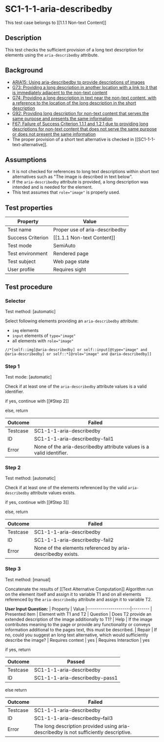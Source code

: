 
# SC1-1-1-aria-describedby 

This test case belongs to [[1.1.1 Non-text Content]]


## Description
This test checks the sufficient provision of a long text description for elements using the `aria-describedby` attribute.


## Background
- [ARIA15: Using aria-describedby to provide descriptions of images](http://www.w3.org/TR/2014/NOTE-WCAG20-TECHS-20140916/ARIA15)
- [G73: Providing a long description in another location with a link to it that is immediately adjacent to the non-text content](http://www.w3.org/TR/2014/NOTE-WCAG20-TECHS-20140916/G73)
- [G74: Providing a long description in text near the non-text content, with a reference to the location of the long description in the short description](http://www.w3.org/TR/2014/NOTE-WCAG20-TECHS-20140916/G74)
- [G92: Providing long description for non-text content that serves the same purpose and presents the same information](http://www.w3.org/TR/2014/NOTE-WCAG20-TECHS-20140916/G92)
- [F67: Failure of Success Criterion 1.1.1 and 1.2.1 due to providing long descriptions for non-text content that does not serve the same purpose or does not present the same information](http://www.w3.org/TR/2014/NOTE-WCAG20-TECHS-20140916/F67)
- The proper provision of a short text alternative is checked in [[SC1-1-1-text-alternative]].


## Assumptions
- It is not checked for references to long text descriptions within short text alternatives such as "The image is described in text below".
- If the `aria-describedby` attribute is provided, a long description was intended and is needed for the element.
- This test assumes that `role="image"` is properly used.


## Test properties
| Property          | Value
|-------------------|----
| Test name         | Proper use of aria-describedby
| Success Criterion | [[1.1.1 Non-text Content]]
| Test mode         | SemiAuto
| Test environment  | Rendered page
| Test subject      | Web page state
| User profile      | Requires sight


## Test procedure

### Selector
Test method: [automatic]

Select following elements providing an `aria-describedby` attribute:
- `img` elements
- `input` elements of `type="image"`
- all elements with `role="image"`

````
//*[self::img[@aria-describedby] or self::input[@type="image" and @aria-describedby] or self::*[@role="image" and @aria-describedby]]
````

### Step 1
Test mode: [automatic]

Check if at least one of the `aria-describedby` attribute values is a valid identifier.

if yes, continue with [[#Step 2]]

else, return

| Outcome  | Failed
|----------|-----
| Testcase | SC1-1-1-aria-describedby
| ID       | SC1-1-1-aria-describedby-fail1
| Error    | None of the aria-describedby attribute values is a valid identifier.

### Step 2
Test method: [automatic]

Check if at least one of the elements referenced by the valid `aria-describedby` attribute values exists.

if yes, continue with [[#Step 3]]

else, return

| Outcome  | Failed
|----------|-----
| Testcase | SC1-1-1-aria-describedby
| ID       | SC1-1-1-aria-describedby-fail2
| Error    | None of the elements referenced by aria-describedby exists.

### Step 3
Test method: [manual]

Concatenate the results of [[Text Alternative Computation]] Algorithm run on the element itself and assign it to variable T1 and on all elements referenced by the `aria-describedby` attribute and assign it to variable T2.

**User Input Question:**
| Property             | Value
|----------------------|---------
| Presented item       | Element with T1 and T2
| Question             | Does T2 provide an extended description of the image additionally to T1?
| Help                 | If the image contributes meaning to the page or provide any functionality or conveys information additional to the pages text, this must be described.
| Repair               | If no, could you suggest an long text alternative, which would sufficiently describe the image?
| Requires context     | yes
| Requires Interaction | yes

if yes, return

| Outcome  | Passed
|----------|-----
| Testcase | SC1-1-1-aria-describedby
| ID       | SC1-1-1-aria-describedby-pass1

else return

| Outcome  | Failed
|----------|-----
| Testcase | SC1-1-1-aria-describedby
| ID       | SC1-1-1-aria-describedby–fail3
| Error    | The long description provided using aria-describedby is not sufficiently descriptive.
